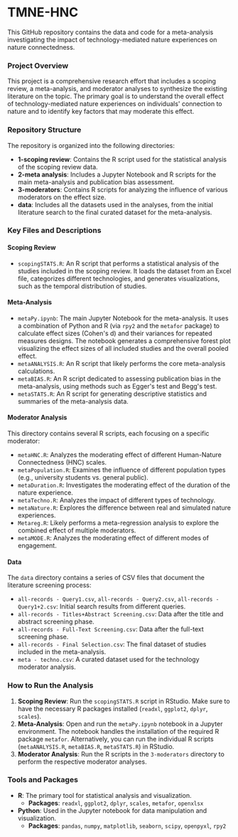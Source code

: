 # TMNE-HNC

This GitHub repository contains the data and code for a meta-analysis investigating the impact of technology-mediated nature experiences on nature connectedness.

### Project Overview

This project is a comprehensive research effort that includes a scoping review, a meta-analysis, and moderator analyses to synthesize the existing literature on the topic. The primary goal is to understand the overall effect of technology-mediated nature experiences on individuals' connection to nature and to identify key factors that may moderate this effect.

### Repository Structure

The repository is organized into the following directories:

* **1-scoping review**: Contains the R script used for the statistical analysis of the scoping review data.
* **2-meta analysis**: Includes a Jupyter Notebook and R scripts for the main meta-analysis and publication bias assessment.
* **3-moderators**: Contains R scripts for analyzing the influence of various moderators on the effect size.
* **data**: Includes all the datasets used in the analyses, from the initial literature search to the final curated dataset for the meta-analysis.

### Key Files and Descriptions

#### Scoping Review

* `scopingSTATS.R`: An R script that performs a statistical analysis of the studies included in the scoping review. It loads the dataset from an Excel file, categorizes different technologies, and generates visualizations, such as the temporal distribution of studies.

#### Meta-Analysis

* `metaPy.ipynb`: The main Jupyter Notebook for the meta-analysis. It uses a combination of Python and R (via `rpy2` and the `metafor` package) to calculate effect sizes (Cohen's d) and their variances for repeated measures designs. The notebook generates a comprehensive forest plot visualizing the effect sizes of all included studies and the overall pooled effect.
* `metaANALYSIS.R`: An R script that likely performs the core meta-analysis calculations.
* `metaBIAS.R`: An R script dedicated to assessing publication bias in the meta-analysis, using methods such as Egger's test and Begg's test.
* `metaSTATS.R`: An R script for generating descriptive statistics and summaries of the meta-analysis data.

#### Moderator Analysis

This directory contains several R scripts, each focusing on a specific moderator:

* `metaHNC.R`: Analyzes the moderating effect of different Human-Nature Connectedness (HNC) scales.
* `metaPopulation.R`: Examines the influence of different population types (e.g., university students vs. general public).
* `metaDuration.R`: Investigates the moderating effect of the duration of the nature experience.
* `metaTechno.R`: Analyzes the impact of different types of technology.
* `metaNature.R`: Explores the difference between real and simulated nature experiences.
* `Metareg.R`: Likely performs a meta-regression analysis to explore the combined effect of multiple moderators.
* `metaMODE.R`: Analyzes the moderating effect of different modes of engagement.

#### Data

The `data` directory contains a series of CSV files that document the literature screening process:

* `all-records - Query1.csv`, `all-records - Query2.csv`, `all-records - Query1+2.csv`: Initial search results from different queries.
* `all-records - Titles+Abstract Screening.csv`: Data after the title and abstract screening phase.
* `all-records - Full-Text Screening.csv`: Data after the full-text screening phase.
* `all-records - Final Selection.csv`: The final dataset of studies included in the meta-analysis.
* `meta - techno.csv`: A curated dataset used for the technology moderator analysis.

### How to Run the Analysis

1.  **Scoping Review**: Run the `scopingSTATS.R` script in RStudio. Make sure to have the necessary R packages installed (`readxl`, `ggplot2`, `dplyr`, `scales`).
2.  **Meta-Analysis**: Open and run the `metaPy.ipynb` notebook in a Jupyter environment. The notebook handles the installation of the required R package `metafor`. Alternatively, you can run the individual R scripts (`metaANALYSIS.R`, `metaBIAS.R`, `metaSTATS.R`) in RStudio.
3.  **Moderator Analysis**: Run the R scripts in the `3-moderators` directory to perform the respective moderator analyses.

### Tools and Packages

* **R**: The primary tool for statistical analysis and visualization.
    * **Packages**: `readxl`, `ggplot2`, `dplyr`, `scales`, `metafor`, `openxlsx`
* **Python**: Used in the Jupyter notebook for data manipulation and visualization.
    * **Packages**: `pandas`, `numpy`, `matplotlib`, `seaborn`, `scipy`, `openpyxl`, `rpy2`

  
